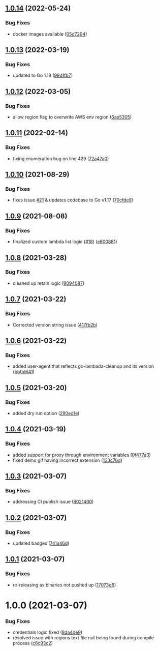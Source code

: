 ## [1.0.14](https://github.com/karl-cardenas-coding/go-lambda-cleanup/compare/v1.0.13...v1.0.14) (2022-05-24)


### Bug Fixes

* docker images available ([05d7294](https://github.com/karl-cardenas-coding/go-lambda-cleanup/commit/05d7294980cb2ea19fb64bf951dfad5559ec4f22))

## [1.0.13](https://github.com/karl-cardenas-coding/go-lambda-cleanup/compare/v1.0.12...v1.0.13) (2022-03-19)


### Bug Fixes

* updated to Go 1.18 ([99d1fb7](https://github.com/karl-cardenas-coding/go-lambda-cleanup/commit/99d1fb7ceadb068c6852c3b7efa0f13d1baf970a))

## [1.0.12](https://github.com/karl-cardenas-coding/go-lambda-cleanup/compare/v1.0.11...v1.0.12) (2022-03-05)


### Bug Fixes

* allow region flag to overwrite AWS env region ([6ae5305](https://github.com/karl-cardenas-coding/go-lambda-cleanup/commit/6ae5305855dc4d4defa7ef453900cf363e199643))

## [1.0.11](https://github.com/karl-cardenas-coding/go-lambda-cleanup/compare/v1.0.10...v1.0.11) (2022-02-14)


### Bug Fixes

* fixing enumeration bug on line 429 ([72a47a0](https://github.com/karl-cardenas-coding/go-lambda-cleanup/commit/72a47a0be4d8304f64dda91362c82bec71a3ad10))

## [1.0.10](https://github.com/karl-cardenas-coding/go-lambda-cleanup/compare/v1.0.9...v1.0.10) (2021-08-29)


### Bug Fixes

* fixes issue [#21](https://github.com/karl-cardenas-coding/go-lambda-cleanup/issues/21) & updates codebase to Go v1.17 ([70cfde9](https://github.com/karl-cardenas-coding/go-lambda-cleanup/commit/70cfde9d8f2ffb34e8ad7827adb3b786e490ca82))

## [1.0.9](https://github.com/karl-cardenas-coding/go-lambda-cleanup/compare/v1.0.8...v1.0.9) (2021-08-08)


### Bug Fixes

* finalized custom lambda list logic ([#18](https://github.com/karl-cardenas-coding/go-lambda-cleanup/issues/18)) ([e800881](https://github.com/karl-cardenas-coding/go-lambda-cleanup/commit/e800881443cd009b8cf8356e01c4f36705c2d9b5))

## [1.0.8](https://github.com/karl-cardenas-coding/go-lambda-cleanup/compare/v1.0.7...v1.0.8) (2021-03-28)


### Bug Fixes

* cleaned up retain logic ([9094087](https://github.com/karl-cardenas-coding/go-lambda-cleanup/commit/909408731890d16dfb6674b30553034e9025cc5d))

## [1.0.7](https://github.com/karl-cardenas-coding/go-lambda-cleanup/compare/v1.0.6...v1.0.7) (2021-03-22)


### Bug Fixes

* Corrected version string issue ([417fb2b](https://github.com/karl-cardenas-coding/go-lambda-cleanup/commit/417fb2b54b4feba053cd290965df2aace29c3b3d))

## [1.0.6](https://github.com/karl-cardenas-coding/go-lambda-cleanup/compare/v1.0.5...v1.0.6) (2021-03-22)


### Bug Fixes

* added user-agent that reflects go-lambada-cleanup and its version ([bb0d641](https://github.com/karl-cardenas-coding/go-lambda-cleanup/commit/bb0d641be80219703e9cef233789b78d85461ef1))

## [1.0.5](https://github.com/karl-cardenas-coding/go-lambda-cleanup/compare/v1.0.4...v1.0.5) (2021-03-20)


### Bug Fixes

* added dry run option ([290ed1e](https://github.com/karl-cardenas-coding/go-lambda-cleanup/commit/290ed1e0034e0b9a6996205c6885cd186c31a1f7))

## [1.0.4](https://github.com/karl-cardenas-coding/go-lambda-cleanup/compare/v1.0.3...v1.0.4) (2021-03-19)


### Bug Fixes

* added support for proxy through environment variables ([0f477a3](https://github.com/karl-cardenas-coding/go-lambda-cleanup/commit/0f477a3a8617e8eb4dc294f20edc5568f63fb5d4))
* fixed demo gif having incorrect extension ([133c76d](https://github.com/karl-cardenas-coding/go-lambda-cleanup/commit/133c76d398ed580fbb6dd152f172a1ac5613b58d))

## [1.0.3](https://github.com/karl-cardenas-coding/go-lambda-cleanup/compare/v1.0.2...v1.0.3) (2021-03-07)


### Bug Fixes

* addressing CI publish issue ([8021400](https://github.com/karl-cardenas-coding/go-lambda-cleanup/commit/802140096397021c8dadbaffb3ad07a1be22437d))

## [1.0.2](https://github.com/karl-cardenas-coding/go-lambda-cleanup/compare/v1.0.1...v1.0.2) (2021-03-07)


### Bug Fixes

* updated badges ([741a46d](https://github.com/karl-cardenas-coding/go-lambda-cleanup/commit/741a46de5f1995ca87910bf5ea4815e08683161a))

## [1.0.1](https://github.com/karl-cardenas-coding/go-lambda-cleanup/compare/v1.0.0...v1.0.1) (2021-03-07)


### Bug Fixes

* re-releasing as binaries not pushed up ([17073d8](https://github.com/karl-cardenas-coding/go-lambda-cleanup/commit/17073d8a545212478af1d30fd48c184c01233acb))

# 1.0.0 (2021-03-07)


### Bug Fixes

* credentials logic fixed ([8da4de9](https://github.com/karl-cardenas-coding/go-lambda-cleanup/commit/8da4de9512a13e573558b5d3a4aa50706b8cc75b))
* resolved issue with regions text file not being found during compile process ([c6c93c2](https://github.com/karl-cardenas-coding/go-lambda-cleanup/commit/c6c93c27177658f0dbe8fb6ff1041769014971f5))
